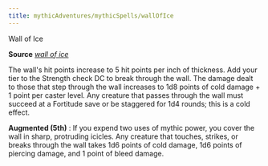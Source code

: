 ```yaml
---
title: mythicAdventures/mythicSpells/wallOfIce
---
```

Wall of Ice

**Source** [_wall of ice_](spells/wallOfIce.md#_wall-of-ice)

The wall's hit points increase to 5 hit points per inch of thickness. Add your tier to the Strength check DC to break through the wall. The damage dealt to those that step through the wall increases to 1d8 points of cold damage + 1 point per caster level. Any creature that passes through the wall must succeed at a Fortitude save or be staggered for 1d4 rounds; this is a cold effect.

**Augmented (5th)** : If you expend two uses of mythic power, you cover the wall in sharp, protruding icicles. Any creature that touches, strikes, or breaks through the wall takes 1d6 points of cold damage, 1d6 points of piercing damage, and 1 point of bleed damage.

